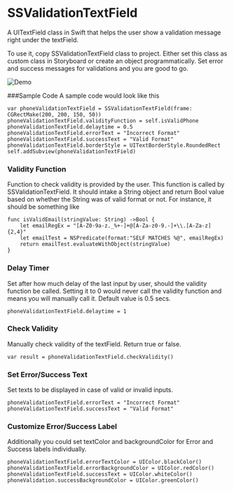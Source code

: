 # SSValidationTextField
A UITextField class in Swift that helps the user show a validation message right under the textField. 

To use it, copy SSValidationTextField class to project. Either set this class as custom class in Storyboard or create an object programmatically. Set error and success messages for validations and you are good to go.

![Demo](https://github.com/shamasshahid/SSValidationTextField/blob/develop/SSValidationdemo.gif?raw=true)


###Sample Code
A sample code would look like this


```
var phoneValidationTextField = SSValidationTextField(frame: CGRectMake(200, 200, 150, 50))
phoneValidationTextField.validityFunction = self.isValidPhone
phoneValidationTextField.delaytime = 0.5
phoneValidationTextField.errorText = "Incorrect Format"
phoneValidationTextField.successText = "Valid Format"
phoneValidationTextField.borderStyle = UITextBorderStyle.RoundedRect
self.addSubview(phoneValidationTextField)
```

### Validity Function
Function to check validity is provided by the user. This function is called by SSValidationTextField. It should intake a String object and return Bool value based on whether the String was of valid format or not. For instance, it should be something like 
```
func isValidEmail(stringValue: String) ->Bool {
    let emailRegEx = "[A-Z0-9a-z._%+-]+@[A-Za-z0-9.-]+\\.[A-Za-z]{2,4}"
    let emailTest = NSPredicate(format:"SELF MATCHES %@", emailRegEx)
    return emailTest.evaluateWithObject(stringValue)
}
```

### Delay Timer
Set after how much delay of the last input by user, should the validity function be called. Setting it to 0 would never call the validity function and means you will manually call it. Default value is 0.5 secs.


```
phoneValidationTextField.delaytime = 1
```

### Check Validity
Manually check validity of the textField. Return true or false. 

```
var result = phoneValidationTextField.checkValidity()
```

### Set Error/Success Text
Set texts to be displayed in case of valid or invalid inputs. 
```
phoneValidationTextField.errorText = "Incorrect Format"
phoneValidationTextField.successText = "Valid Format"
```

### Customize Error/Success Label
Additionally you could set textColor and backgroundColor for Error and Success labels individually. 
```
phoneValidationTextField.errorTextColor = UIColor.blackColor()
phoneValidationTextField.errorBackgroundColor = UIColor.redColor()
phoneValidationTextField.successText = UIColor.whiteColor()
phoneValidation.successBackgroundColor = UIColor.greenColor()
```